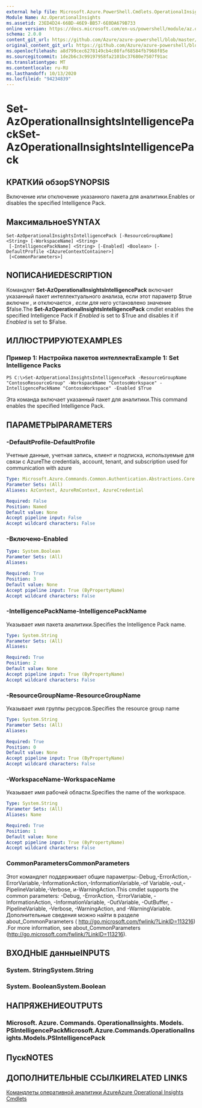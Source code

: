 ```yaml
---
external help file: Microsoft.Azure.PowerShell.Cmdlets.OperationalInsights.dll-Help.xml
Module Name: Az.OperationalInsights
ms.assetid: 23ED4D24-66BD-46E9-BB57-6E0DA679B733
online version: https://docs.microsoft.com/en-us/powershell/module/az.operationalinsights/set-azoperationalinsightsintelligencepack
schema: 2.0.0
content_git_url: https://github.com/Azure/azure-powershell/blob/master/src/OperationalInsights/OperationalInsights/help/Set-AzOperationalInsightsIntelligencePack.md
original_content_git_url: https://github.com/Azure/azure-powershell/blob/master/src/OperationalInsights/OperationalInsights/help/Set-AzOperationalInsightsIntelligencePack.md
ms.openlocfilehash: a8d799cec6278149cb4c08faf68584fb7968f85e
ms.sourcegitcommit: 1de2b6c3c99197958fa2101bc37680e7507f91ac
ms.translationtype: MT
ms.contentlocale: ru-RU
ms.lasthandoff: 10/13/2020
ms.locfileid: "94234839"
---
```

# <span data-ttu-id="16fc3-101">Set-AzOperationalInsightsIntelligencePack</span><span class="sxs-lookup"><span data-stu-id="16fc3-101">Set-AzOperationalInsightsIntelligencePack</span></span>

## <span data-ttu-id="16fc3-102">КРАТКИй обзор</span><span class="sxs-lookup"><span data-stu-id="16fc3-102">SYNOPSIS</span></span>
<span data-ttu-id="16fc3-103">Включение или отключение указанного пакета для аналитики.</span><span class="sxs-lookup"><span data-stu-id="16fc3-103">Enables or disables the specified Intelligence Pack.</span></span>

## <span data-ttu-id="16fc3-104">Максимальное</span><span class="sxs-lookup"><span data-stu-id="16fc3-104">SYNTAX</span></span>

```
Set-AzOperationalInsightsIntelligencePack [-ResourceGroupName] <String> [-WorkspaceName] <String>
 [-IntelligencePackName] <String> [-Enabled] <Boolean> [-DefaultProfile <IAzureContextContainer>]
 [<CommonParameters>]
```

## <span data-ttu-id="16fc3-105">NОПИСАНИЕ</span><span class="sxs-lookup"><span data-stu-id="16fc3-105">DESCRIPTION</span></span>
<span data-ttu-id="16fc3-106">Командлет **Set-AzOperationalInsightsIntelligencePack** включает указанный пакет интеллектуального анализа, если этот параметр $true *включен* , и отключается *, если для* него установлено значение $false.</span><span class="sxs-lookup"><span data-stu-id="16fc3-106">The **Set-AzOperationalInsightsIntelligencePack** cmdlet enables the specified Intelligence Pack if *Enabled* is set to $True and disables it if *Enabled* is set to $False.</span></span>

## <span data-ttu-id="16fc3-107">ИЛЛЮСТРИРУЮТ</span><span class="sxs-lookup"><span data-stu-id="16fc3-107">EXAMPLES</span></span>

### <span data-ttu-id="16fc3-108">Пример 1: Настройка пакетов интеллекта</span><span class="sxs-lookup"><span data-stu-id="16fc3-108">Example 1: Set Intelligence Packs</span></span>
```
PS C:\>Set-AzOperationalInsightsIntelligencePack -ResourceGroupName "ContosoResourceGroup" -WorkspaceName "ContosoWorkspace" -IntelligencePackName "ContosoWorkspace" -Enabled $True
```

<span data-ttu-id="16fc3-109">Эта команда включает указанный пакет для аналитики.</span><span class="sxs-lookup"><span data-stu-id="16fc3-109">This command enables the specified Intelligence Pack.</span></span>

## <span data-ttu-id="16fc3-110">ПАРАМЕТРЫ</span><span class="sxs-lookup"><span data-stu-id="16fc3-110">PARAMETERS</span></span>

### <span data-ttu-id="16fc3-111">-DefaultProfile</span><span class="sxs-lookup"><span data-stu-id="16fc3-111">-DefaultProfile</span></span>
<span data-ttu-id="16fc3-112">Учетные данные, учетная запись, клиент и подписка, используемые для связи с Azure</span><span class="sxs-lookup"><span data-stu-id="16fc3-112">The credentials, account, tenant, and subscription used for communication with azure</span></span>

```yaml
Type: Microsoft.Azure.Commands.Common.Authentication.Abstractions.Core.IAzureContextContainer
Parameter Sets: (All)
Aliases: AzContext, AzureRmContext, AzureCredential

Required: False
Position: Named
Default value: None
Accept pipeline input: False
Accept wildcard characters: False
```

### <span data-ttu-id="16fc3-113">-Включено</span><span class="sxs-lookup"><span data-stu-id="16fc3-113">-Enabled</span></span>
```yaml
Type: System.Boolean
Parameter Sets: (All)
Aliases:

Required: True
Position: 3
Default value: None
Accept pipeline input: True (ByPropertyName)
Accept wildcard characters: False
```

### <span data-ttu-id="16fc3-114">-IntelligencePackName</span><span class="sxs-lookup"><span data-stu-id="16fc3-114">-IntelligencePackName</span></span>
<span data-ttu-id="16fc3-115">Указывает имя пакета аналитики.</span><span class="sxs-lookup"><span data-stu-id="16fc3-115">Specifies the Intelligence Pack name.</span></span>

```yaml
Type: System.String
Parameter Sets: (All)
Aliases:

Required: True
Position: 2
Default value: None
Accept pipeline input: True (ByPropertyName)
Accept wildcard characters: False
```

### <span data-ttu-id="16fc3-116">-ResourceGroupName</span><span class="sxs-lookup"><span data-stu-id="16fc3-116">-ResourceGroupName</span></span>
<span data-ttu-id="16fc3-117">Указывает имя группы ресурсов.</span><span class="sxs-lookup"><span data-stu-id="16fc3-117">Specifies the resource group name</span></span>

```yaml
Type: System.String
Parameter Sets: (All)
Aliases:

Required: True
Position: 0
Default value: None
Accept pipeline input: True (ByPropertyName)
Accept wildcard characters: False
```

### <span data-ttu-id="16fc3-118">-WorkspaceName</span><span class="sxs-lookup"><span data-stu-id="16fc3-118">-WorkspaceName</span></span>
<span data-ttu-id="16fc3-119">Указывает имя рабочей области.</span><span class="sxs-lookup"><span data-stu-id="16fc3-119">Specifies the name of the workspace.</span></span>

```yaml
Type: System.String
Parameter Sets: (All)
Aliases: Name

Required: True
Position: 1
Default value: None
Accept pipeline input: True (ByPropertyName)
Accept wildcard characters: False
```

### <span data-ttu-id="16fc3-120">CommonParameters</span><span class="sxs-lookup"><span data-stu-id="16fc3-120">CommonParameters</span></span>
<span data-ttu-id="16fc3-121">Этот командлет поддерживает общие параметры:-Debug,-ErrorAction,-ErrorVariable,-InformationAction,-InformationVariable,-of Variable,-out,-PipelineVariable,-Verbose, и-WarningAction.</span><span class="sxs-lookup"><span data-stu-id="16fc3-121">This cmdlet supports the common parameters: -Debug, -ErrorAction, -ErrorVariable, -InformationAction, -InformationVariable, -OutVariable, -OutBuffer, -PipelineVariable, -Verbose, -WarningAction, and -WarningVariable.</span></span> <span data-ttu-id="16fc3-122">Дополнительные сведения можно найти в разделе about_CommonParameters ( http://go.microsoft.com/fwlink/?LinkID=113216) .</span><span class="sxs-lookup"><span data-stu-id="16fc3-122">For more information, see about_CommonParameters (http://go.microsoft.com/fwlink/?LinkID=113216).</span></span>

## <span data-ttu-id="16fc3-123">ВХОДНЫЕ данные</span><span class="sxs-lookup"><span data-stu-id="16fc3-123">INPUTS</span></span>

### <span data-ttu-id="16fc3-124">System. String</span><span class="sxs-lookup"><span data-stu-id="16fc3-124">System.String</span></span>

### <span data-ttu-id="16fc3-125">System. Boolean</span><span class="sxs-lookup"><span data-stu-id="16fc3-125">System.Boolean</span></span>

## <span data-ttu-id="16fc3-126">НАПРЯЖЕНИЕ</span><span class="sxs-lookup"><span data-stu-id="16fc3-126">OUTPUTS</span></span>

### <span data-ttu-id="16fc3-127">Microsoft. Azure. Commands. OperationalInsights. Models. PSIntelligencePack</span><span class="sxs-lookup"><span data-stu-id="16fc3-127">Microsoft.Azure.Commands.OperationalInsights.Models.PSIntelligencePack</span></span>

## <span data-ttu-id="16fc3-128">Пуск</span><span class="sxs-lookup"><span data-stu-id="16fc3-128">NOTES</span></span>

## <span data-ttu-id="16fc3-129">ДОПОЛНИТЕЛЬНЫЕ ССЫЛКИ</span><span class="sxs-lookup"><span data-stu-id="16fc3-129">RELATED LINKS</span></span>

[<span data-ttu-id="16fc3-130">Командлеты оперативной аналитики Azure</span><span class="sxs-lookup"><span data-stu-id="16fc3-130">Azure Operational Insights Cmdlets</span></span>](./Az.OperationalInsights.md)


